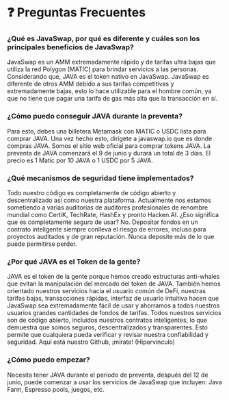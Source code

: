 # ❓ Preguntas Frecuentes

### **¿Qué es JavaSwap, por qué es diferente y cuáles son los principales beneficios de JavaSwap?**

**J**avaSwap es un AMM extremadamente rápido y de tarifas ultra bajas que utiliza la red Polygon \(MATIC\) para brindar servicios a las personas. Considerando que, JAVA es el token nativo en JavaSwap. JavaSwap es diferente de otros AMM debido a sus tarifas competitivas y extremadamente bajas, esto lo hace utilizable para el hombre común, ya que no tiene que pagar una tarifa de gas más alta que la transacción en sí.

### **¿Cómo puedo conseguir JAVA durante la preventa?**

Para esto, debes una billetera Metamask con MATIC o USDC lista para comprar JAVA. Una vez hecho esto, dirígete a javaswap.io que es donde compras JAVA. Somos el sitio web oficial para comprar tokens JAVA. La preventa de JAVA comenzará el 9 de junio y durará un total de 3 días. El precio es 1 Matic por 10 JAVA o 1 USDC por 5 JAVA.

### **¿Qué mecanismos de seguridad tiene implementados?**

Todo nuestro código es completamente de código abierto y descentralizado así como nuestra plataforma. Actualmente nos estamos sometiendo a varias auditorías de auditores profesionales de renombre mundial como CertiK, TechRate, HashEx y pronto Hacken.AI. ¿Eso significa que es completamente seguro de usar? No. Depositar fondos en un contrato inteligente siempre conlleva el riesgo de errores, incluso para proyectos auditados y de gran reputación. Nunca deposite más de lo que puede permitirse perder.

### **¿Por qué JAVA es el Token de la gente?**

JAVA es el token de la gente porque hemos creado estructuras anti-whales que evitan la manipulación del mercado del token de JAVA. También hemos orientado nuestros servicios hacia el usuario común de DeFi, nuestras tarifas bajas, transacciones rápidas, interfaz de usuario intuitiva hacen que JavaSwap sea extremadamente fácil de usar y ahorramos a todos nuestros usuarios grandes cantidades de fondos de tarifas. Todos nuestros servicios son de código abierto, incluidos nuestros contratos inteligentes, lo que demuestra que somos seguros, descentralizados y transparentes. Esto permite que cualquiera pueda verificar y revisar nuestra confiabilidad y seguridad. Aquí está nuestro Github, ¡mírate! \(Hipervínculo\)

### **¿Cómo puedo empezar?**

Necesita tener JAVA durante el período de preventa, después del 12 de junio, puede comenzar a usar los servicios de JavaSwap que incluyen: Java Farm, Espresso pools, juegos, etc.  


